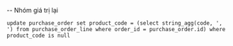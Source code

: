 -- Nhóm giá trị lại 
```
update purchase_order set product_code = (select string_agg(code, ', ') from purchase_order_line where order_id = purchase_order.id) where product_code is null

```
